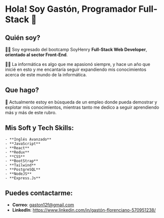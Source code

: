 # Hola! Soy Gastón, Programador Full-Stack 👋

## Quién soy?

👨‍🎓 Soy egresado del bootcamp SoyHenry **Full-Stack Web Developer**, **orientado al sector Front-End**.

👨‍💻 La informática es algo que me apasionó siempre, y hace un año que inicié en esto y me encantaría seguir expandiendo mis conocimientos acerca de este mundo de la informática.

## Que hago?

🔎 Actualmente estoy en búsqueda de un empleo donde pueda demostrar y explotar mis conocimientos, mientras tanto me dedico a seguir aprendiendo más y más de este rubro.

## Mis Soft y Tech Skills:
```
- **Inglés Avanzado**
- **JavaScript**
- **React**
- **Redux**
- **CSS**
- **BootStrap**
- **Tailwind**
- **PostgreSQL**
- **NodeJS**
- **Express.Js**

```
## Puedes contactarme:

- **Correo**: gaston12f@gmail.com
- **LinkedIn**: https://www.linkedin.com/in/gastón-florenciano-570951238/
